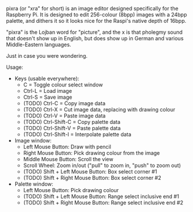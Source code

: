 pixra (or "xra" for short) is an image editor designed specifically for the Raspberry Pi. It is designed to edit 256-colour (8bpp) images with a 24bpp palette, and dithers it so it looks nice for the Raspi's native depth of 16bpp.

"pixra" is the Lojban word for "picture", and the x is that pholegmy sound that doesn't show up in English, but does show up in German and various Middle-Eastern languages.

Just in case you were wondering.

Usage:
- Keys (usable everywhere):
  - C = Toggle colour select window
  - Ctrl-L = Load image
  - Ctrl-S = Save image
  - (TODO) Ctrl-C = Copy image data
  - (TODO) Ctrl-X = Cut image data, replacing with drawing colour
  - (TODO) Ctrl-V = Paste image data
  - (TODO) Ctrl-Shift-C = Copy palette data
  - (TODO) Ctrl-Shift-V = Paste palette data
  - (TODO) Ctrl-Shift-I = Interpolate palette data
- Image window:
  - Left Mouse Button: Draw with pencil
  - Right Mouse Button: Pick drawing colour from the image
  - Middle Mouse Button: Scroll the view
  - Scroll Wheel: Zoom in/out ("pull" to zoom in, "push" to zoom out)
  - (TODO) Shift + Left Mouse Button: Box select corner #1
  - (TODO) Shift + Right Mouse Button: Box select corner #2
- Palette window:
  - Left Mouse Button: Pick drawing colour
  - (TODO) Shift + Left Mouse Button: Range select inclusive end #1
  - (TODO) Shift + Right Mouse Button: Range select inclusive end #2


